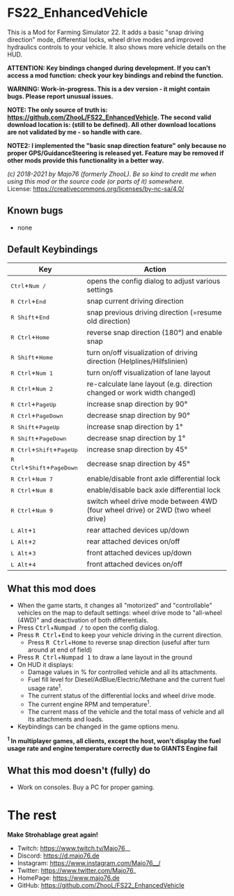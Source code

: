 # FS22_EnhancedVehicle
This is a Mod for Farming Simulator 22. It adds a basic "snap driving direction" mode, differential locks, wheel drive modes and improved hydraulics controls to your vehicle. It also shows more vehicle details on the HUD.

**ATTENTION: Key bindings changed during development. If you can't access a mod function: check your key bindings and rebind the function.**

**WARNING: Work-in-progress. This is a dev version - it might contain bugs. Please report unusual issues.**

**NOTE: The only source of truth is: https://github.com/ZhooL/FS22_EnhancedVehicle. The second valid download location is: (still to be defined). All other download locations are not validated by me - so handle with care.**

**NOTE2: I implemented the "basic snap direction feature" only because no proper GPS/GuidanceSteering is released yet. Feature may be removed if other mods provide this functionality in a better way.**

*(c) 2018-2021 by Majo76 (formerly ZhooL). Be so kind to credit me when using this mod or the source code (or parts of it) somewhere.*  
License: https://creativecommons.org/licenses/by-nc-sa/4.0/

## Known bugs
* none

## Default Keybindings
| Key | Action |
| --  | --     |
| <kbd>Ctrl</kbd>+<kbd>Num /</kbd> | opens the config dialog to adjust various settings |
| <kbd>R Ctrl</kbd>+<kbd>End</kbd> | snap current driving direction |
| <kbd>R Shift</kbd>+<kbd>End</kbd> | snap previous driving direction (=resume old direction)|
| <kbd>R Ctrl</kbd>+<kbd>Home</kbd> | reverse snap direction (180°) and enable snap|
| <kbd>R Shift</kbd>+<kbd>Home</kbd> | turn on/off visualization of driving direction (Helplines/Hilfslinien)|
| <kbd>R Ctrl</kbd>+<kbd>Num 1</kbd> | turn on/off visualization of lane layout|
| <kbd>R Ctrl</kbd>+<kbd>Num 2</kbd> | re-calculate lane layout (e.g. direction changed or work width changed)|
| <kbd>R Ctrl</kbd>+<kbd>PageUp</kbd> | increase snap direction by 90° |
| <kbd>R Ctrl</kbd>+<kbd>PageDown</kbd> | decrease snap direction by 90° |
| <kbd>R Shift</kbd>+<kbd>PageUp</kbd> | increase snap direction by 1° |
| <kbd>R Shift</kbd>+<kbd>PageDown</kbd> | decrease snap direction by 1° |
| <kbd>R Ctrl</kbd>+<kbd>Shift</kbd>+<kbd>PageUp</kbd> | increase snap direction by 45° |
| <kbd>R Ctrl</kbd>+<kbd>Shift</kbd>+<kbd>PageDown</kbd> | decrease snap direction by 45° |
| <kbd>R Ctrl</kbd>+<kbd>Num 7</kbd> | enable/disable front axle differential lock |
| <kbd>R Ctrl</kbd>+<kbd>Num 8</kbd> | enable/disable back axle differential lock |
| <kbd>R Ctrl</kbd>+<kbd>Num 9</kbd> | switch wheel drive mode between 4WD (four wheel drive) or 2WD (two wheel drive) |
| <kbd>L Alt</kbd>+<kbd>1</kbd> | rear attached devices up/down |
| <kbd>L Alt</kbd>+<kbd>2</kbd> | rear attached devices on/off |
| <kbd>L Alt</kbd>+<kbd>3</kbd> | front attached devices up/down |
| <kbd>L Alt</kbd>+<kbd>4</kbd> | front attached devices on/off |

## What this mod does
* When the game starts, it changes all "motorized" and "controllable" vehicles on the map to default settings: wheel drive mode to "all-wheel (4WD)" and deactivation of both differentials.
* Press <kbd>Ctrl</kbd>+<kbd>Numpad /</kbd> to open the config dialog.
* Press <kbd>R Ctrl</kbd>+<kbd>End</kbd> to keep your vehicle driving in the current direction.
  * Press <kbd>R Ctrl</kbd>+<kbd>Home</kbd> to reverse snap direction (useful after turn around at end of field)
* Press <kbd>R Ctrl</kbd>+<kbd>Numpad 1</kbd> to draw a lane layout in the ground
* On HUD it displays:
  * Damage values in % for controlled vehicle and all its attachments.
  * Fuel fill level for Diesel/AdBlue/Electric/Methane and the current fuel usage rate<sup>1</sup>.
  * The current status of the differential locks and wheel drive mode.
  * The current engine RPM and temperature<sup>1</sup>.
  * The current mass of the vehicle and the total mass of vehicle and all its attachments and loads.
* Keybindings can be changed in the game options menu.

**<sup>1</sup> In multiplayer games, all clients, except the host, won't display the fuel usage rate and engine temperature correctly due to GIANTS Engine fail**

## What this mod doesn't (fully) do
* Work on consoles. Buy a PC for proper gaming.

# The rest
**Make Strohablage great again!**  
* Twitch: https://www.twitch.tv/Majo76__
* Discord: https://d.majo76.de
* Instagram: https://www.instagram.com/Majo76__/
* Twitter: https://www.twitter.com/Majo76_
* HomePage: https://www.majo76.de
* GitHub: https://github.com/ZhooL/FS22_EnhancedVehicle
